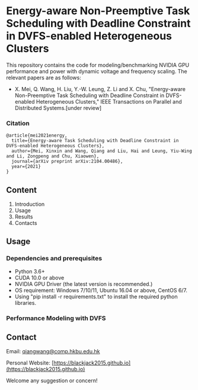 # Energy-aware Non-Preemptive Task Scheduling with Deadline Constraint in DVFS-enabled Heterogeneous Clusters

This repository contains the code for modeling/benchmarking NVIDIA GPU performance and power with dynamic voltage and frequency scaling. The relevant papers are as follows:
+ X. Mei, Q. Wang, H. Liu, Y.-W. Leung, Z. Li and X. Chu, "Energy-aware Non-Preemptive Task Scheduling with Deadline Constraint in DVFS-enabled Heterogeneous Clusters," IEEE Transactions on Parallel and Distributed Systems.[under review]

### Citation
```
@article{mei2021energy,
  title={Energy-aware Task Scheduling with Deadline Constraint in DVFS-enabled Heterogeneous Clusters},
  author={Mei, Xinxin and Wang, Qiang and Liu, Hai and Leung, Yiu-Wing and Li, Zongpeng and Chu, Xiaowen},
  journal={arXiv preprint arXiv:2104.00486},
  year={2021}
}
```

## Content
1. Introduction
2. Usage
3. Results
4. Contacts

## Usage
### Dependencies and prerequisites
+ Python 3.6+
+ CUDA 10.0 or above
+ NVIDIA GPU Driver (the latest version is recommended.)
+ OS requirement: Windows 7/10/11, Ubuntu 16.04 or above, CentOS 6/7.
+ Using "pip install -r requirements.txt" to install the required python libraries.

### Performance Modeling with DVFS

## Contact
Email: [qiangwang@comp.hkbu.edu.hk](mainto:qiangwang@comp.hkbu.edu.hk)

Personal Website: [https://blackjack2015.github.io](https://blackjack2015.github.io)

Welcome any suggestion or concern!
